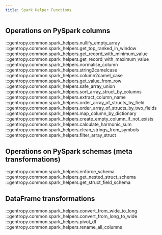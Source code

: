 ```yaml
---
title: Spark Helper Functions
---
```


## Operations on PySpark columns

:::gentropy.common.spark_helpers.nullify_empty_array
:::gentropy.common.spark_helpers.get_top_ranked_in_window
:::gentropy.common.spark_helpers.get_record_with_minimum_value
:::gentropy.common.spark_helpers.get_record_with_maximum_value
:::gentropy.common.spark_helpers.normalise_column
:::gentropy.common.spark_helpers.string2camelcase
:::gentropy.common.spark_helpers.column2camel_case
:::gentropy.common.spark_helpers.get_value_from_row
:::gentropy.common.spark_helpers.safe_array_union
:::gentropy.common.spark_helpers.sort_array_struct_by_columns
:::gentropy.common.spark_helpers.extract_column_name
:::gentropy.common.spark_helpers.order_array_of_structs_by_field
:::gentropy.common.spark_helpers.order_array_of_structs_by_two_fields
:::gentropy.common.spark_helpers.map_column_by_dictionary
:::gentropy.common.spark_helpers.create_empty_column_if_not_exists
:::gentropy.common.spark_helpers.calculate_harmonic_sum
:::gentropy.common.spark_helpers.clean_strings_from_symbols
:::gentropy.common.spark_helpers.filter_array_struct

## Operations on PySpark schemas (meta transformations)

:::gentropy.common.spark_helpers.enforce_schema
:::gentropy.common.spark_helpers.get_nested_struct_schema
:::gentropy.common.spark_helpers.get_struct_field_schema

## DataFrame transformations

:::gentropy.common.spark_helpers.convert_from_wide_to_long
:::gentropy.common.spark_helpers.convert_from_long_to_wide
:::gentropy.common.spark_helpers.pivot_df
:::gentropy.common.spark_helpers.rename_all_columns
